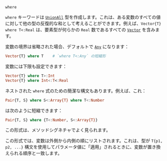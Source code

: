 ```
where
```

`where` キーワードは [`UnionAll`](@ref) 型を作成します。これは、ある変数のすべての値に対して他の型の反復的な和として考えることができます。例えば、`Vector{T} where T<:Real` は、要素型が何らかの `Real` 数であるすべての [`Vector`](@ref) を含みます。

変数の境界は省略された場合、デフォルトで [`Any`](@ref) になります：

```julia
Vector{T} where T    # `where T<:Any` の短縮形
```

変数には下限も設定できます：

```julia
Vector{T} where T>:Int
Vector{T} where Int<:T<:Real
```

ネストされた `where` 式のための簡潔な構文もあります。例えば、これ：

```julia
Pair{T, S} where S<:Array{T} where T<:Number
```

は次のように短縮できます：

```julia
Pair{T, S} where {T<:Number, S<:Array{T}}
```

この形式は、メソッドシグネチャでよく見られます。

この形式では、変数は外側から内側の順にリストされます。これは、型が `T{p1, p2, ...}` 構文を使用してパラメータ値に「適用」されるときに、変数が置き換えられる順序と一致します。
